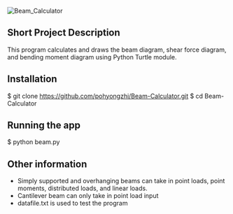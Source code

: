 ![Beam_Calculator](https://user-images.githubusercontent.com/79264302/202376779-6d958759-f925-439c-bbf1-eeb119e65bb6.png)

## Short Project Description
This program calculates and draws the beam diagram, shear force diagram, and bending moment diagram using Python Turtle module.

## Installation
$ git clone https://github.com/pohyongzhi/Beam-Calculator.git
$ cd Beam-Calculator

## Running the app
$ python beam.py

## Other information
- Simply supported and overhanging beams can take in point loads, point moments, distributed loads, and linear loads.
- Cantilever beam can only take in point load input
- datafile.txt is used to test the program
